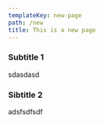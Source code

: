 ```yaml
---
templateKey: new-page
path: /new
title: This is a new page
---
```

### Subtitle 1
sdasdasd

### Sibtitle 2
adsfsdfsdf
